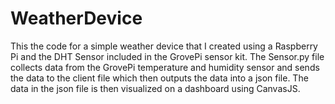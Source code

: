 # WeatherDevice
This the code for a simple weather device that I created using a Raspberry Pi and the DHT Sensor included in the GrovePi sensor kit. The Sensor.py file collects data from the GrovePi temperature and humidity sensor and sends the data to the client file which then outputs the data into a json file. The data in the json file is then visualized on a dashboard using CanvasJS.
